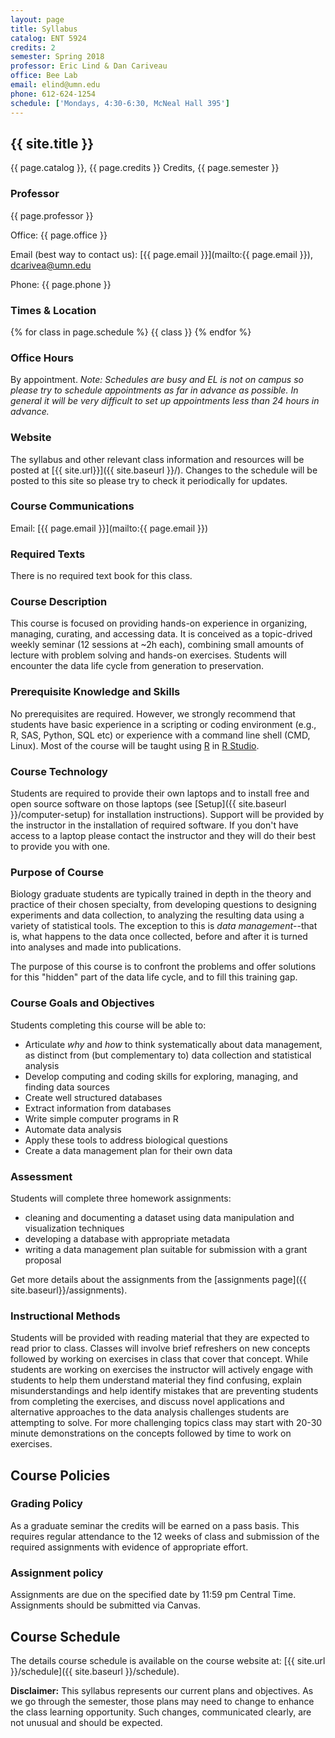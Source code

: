 ```yaml
---
layout: page
title: Syllabus
catalog: ENT 5924
credits: 2
semester: Spring 2018
professor: Eric Lind & Dan Cariveau
office: Bee Lab
email: elind@umn.edu
phone: 612-624-1254
schedule: ['Mondays, 4:30-6:30, McNeal Hall 395']
---
```


## {{ site.title }} 

{{ page.catalog }}, {{ page.credits }} Credits, {{ page.semester }}

### Professor

{{ page.professor }}

Office: {{ page.office }}

Email (best way to contact us):
[{{ page.email }}](mailto:{{ page.email }}), [dcarivea@umn.edu](mailto:dcarivea@umn.edu)

Phone: {{ page.phone }}


### Times & Location

{% for class in page.schedule %}
  {{ class }}
{% endfor %}


### Office Hours

By appointment. *Note: Schedules are busy and EL is not on campus so
please try to schedule appointments as far in advance as possible. In general it
will be very difficult to set up appointments less than 24 hours in advance.*


### Website

The syllabus and other relevant class information and resources will be posted
at [{{ site.url}}]({{ site.baseurl }}/).
Changes to the schedule will be posted to this site so please try to check it
periodically for updates.


### Course Communications

Email: [{{ page.email }}](mailto:{{ page.email }})


### Required Texts

There is no required text book for this class.


### Course Description
 
This course is focused on providing hands-on experience in organizing, managing,
curating, and accessing data. It is conceived as a topic-drived weekly seminar (12 sessions at ~2h each),
combining small amounts of lecture with problem solving and hands-on exercises.
Students will encounter the data life cycle from generation to preservation.


### Prerequisite Knowledge and Skills

No prerequisites are required. However, we strongly recommend that students have
basic experience in a scripting or coding environment (e.g., R, SAS, Python,
SQL etc) or experience with a command line shell (CMD, Linux). Most of 
the course will be taught using [R](www.r-project.org) in [R Studio](www.rstudio.com).

### Course Technology

Students are required to provide their own laptops and to install free and open
source software on those laptops (see [Setup]({{ site.baseurl }}/computer-setup)
for installation instructions). Support will be provided by the instructor in
the installation of required software. If you don't have access to a laptop
please contact the instructor and they will do their best to provide you with
one.

### Purpose of Course

Biology graduate students are typically trained in depth in the theory and practice of their 
chosen specialty, from developing questions to designing experiments 
and data collection, to analyzing the resulting data using a variety of 
statistical tools. The exception to this is *data management*--that is,
what happens to the data once collected, before and after it is turned into
analyses and made into publications. 

The purpose of this course is to confront the problems and offer
solutions for this "hidden" part of the data life cycle, and to fill 
this training gap.

### Course Goals and Objectives

Students completing this course will be able to:

* Articulate _why_ and _how_ to think systematically about 
data management, as distinct from (but complementary to) data
collection and statistical analysis
* Develop computing and coding skills for exploring, managing, and
finding data sources
* Create well structured databases
* Extract information from databases
* Write simple computer programs in R
* Automate data analysis
* Apply these tools to address biological questions
* Create a data management plan for their own data

### Assessment

Students will complete three homework assignments:
* cleaning and documenting a dataset using data manipulation and visualization techniques
* developing a database with appropriate metadata
* writing a data management plan suitable for submission with a grant proposal

Get more details about the assignments from the [assignments page]({{ site.baseurl}}/assignments).

### Instructional Methods

Students will be provided with reading material that they are expected to 
read prior to class. Classes will
involve brief refreshers on new concepts followed by working on exercises in
class that cover that concept. While students are working on exercises the
instructor will actively engage with students to help them understand material
they find confusing, explain misunderstandings and help identify mistakes that
are preventing students from completing the exercises, and discuss novel
applications and alternative approaches to the data analysis challenges students
are attempting to solve. For more challenging topics class may start with 20-30
minute demonstrations on the concepts followed by time to work on exercises.

## Course Policies


### Grading Policy

As a graduate seminar the credits will be earned on a pass basis.
This requires regular attendance to the 12 weeks of class and submission of the
required assignments with evidence of appropriate effort.

### Assignment policy

Assignments are due on the specified date by 11:59 pm Central Time. Assignments should be
submitted via Canvas.


## Course Schedule

The details course schedule is available on the course website at:
[{{ site.url }}/schedule]({{ site.baseurl }}/schedule).


**Disclaimer:** This syllabus represents our current plans and objectives. As we
go through the semester, those plans may need to change to enhance the class
learning opportunity. Such changes, communicated clearly, are not unusual and
should be expected.
